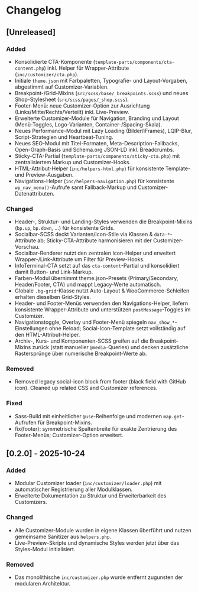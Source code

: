 # Changelog

## [Unreleased]
### Added
- Konsolidierte CTA-Komponente (`template-parts/components/cta-content.php`) inkl. Helper für Wrapper-Attribute (`inc/customizer/cta.php`).
- Initiale `theme.json` mit Farbpaletten, Typografie- und Layout-Vorgaben, abgestimmt auf Customizer-Variablen.
- Breakpoint-/Grid-Mixins (`src/scss/base/_breakpoints.scss`) und neues Shop-Stylesheet (`src/scss/pages/_shop.scss`).
- Footer-Menü: neue Customizer-Option zur Ausrichtung (Links/Mitte/Rechts/Verteilt) inkl. Live-Preview.
- Erweiterte Customizer-Module für Navigation, Branding und Layout (Menü-Toggles, Logo-Varianten, Container-/Spacing-Skala).
- Neues Performance-Modul mit Lazy Loading (Bilder/iFrames), LQIP-Blur, Script-Strategien und Heartbeat-Tuning.
- Neues SEO-Modul mit Titel-Formaten, Meta-Description-Fallbacks, Open-Graph-Basis und Schema.org JSON-LD inkl. Breadcrumbs.
- Sticky-CTA-Partial (`template-parts/components/sticky-cta.php`) mit zentralisiertem Markup und Customizer-Hooks.
- HTML-Attribut-Helper (`inc/helpers-html.php`) für konsistente Template- und Preview-Ausgaben.
- Navigations-Helper (`inc/helpers-navigation.php`) für konsistente `wp_nav_menu()`-Aufrufe samt Fallback-Markup und Customizer-Datenattributen.

### Changed
- Header-, Struktur- und Landing-Styles verwenden die Breakpoint-Mixins (`bp.up`, `bp.down`, …) für konsistente Grids.
- Socialbar-SCSS deckt Varianten/Icon-Stile via Klassen & `data-*`-Attribute ab; Sticky-CTA-Attribute harmonisieren mit der Customizer-Vorschau.
- Socialbar-Renderer nutzt den zentralen Icon-Helper und erweitert Wrapper-/Link-Attribute um Filter für Preview-Hooks.
- InfoTerminal-CTA setzt auf das `cta-content`-Partial und konsolidiert damit Button- und Link-Markup.
- Farben-Modul übernimmt theme.json-Presets (Primary/Secondary, Header/Footer, CTA) und mappt Legacy-Werte automatisch.
- Globale `.bg-grid`-Klasse nutzt Auto-Layout & WooCommerce-Schleifen erhalten dieselben Grid-Styles.
- Header- und Footer-Menüs verwenden den Navigations-Helper, liefern konsistente Wrapper-Attribute und unterstützen `postMessage`-Toggles im Customizer.
- Navigationstoggle, Overlay und Footer-Menü spiegeln `nav_show_*`-Einstellungen ohne Reload; Social-Icon-Template setzt vollständig auf den HTML-Attribut-Helper.
- Archiv-, Kurs- und Komponenten-SCSS greifen auf die Breakpoint-Mixins zurück (statt manueller `@media`-Queries) und decken zusätzliche Rastersprünge über numerische Breakpoint-Werte ab.

### Removed
- Removed legacy social-icon block from footer (black field with GitHub icon). Cleaned up related CSS and Customizer references.

### Fixed
- Sass-Build mit einheitlicher `@use`-Reihenfolge und modernen `map.get`-Aufrufen für Breakpoint-Mixins.
- fix(footer): symmetrische Spaltenbreite für exakte Zentrierung des Footer-Menüs; Customizer-Option erweitert.

## [0.2.0] - 2025-10-24
### Added
- Modular Customizer loader (`inc/customizer/loader.php`) mit automatischer Registrierung aller Modulklassen.
- Erweiterte Dokumentation zu Struktur und Erweiterbarkeit des Customizers.

### Changed
- Alle Customizer-Module wurden in eigene Klassen überführt und nutzen gemeinsame Sanitizer aus `helpers.php`.
- Live-Preview-Skripte und dynamische Styles werden jetzt über das Styles-Modul initialisiert.

### Removed
- Das monolithische `inc/customizer.php` wurde entfernt zugunsten der modularen Architektur.

